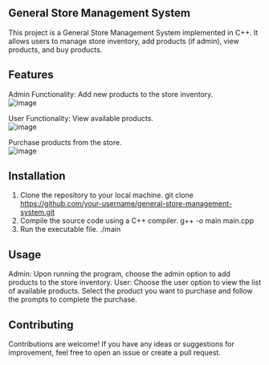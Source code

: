 ## General Store Management System

This project is a General Store Management System implemented in C++. It allows users to manage store inventory, add products (if admin), view products, and buy products.

## Features
Admin Functionality:
  Add new products to the store inventory.<br/>
  ![image](https://github.com/gpunit2417/General-Store-Management-System/assets/118668663/e8507bb8-f1d6-405e-8968-3d1b948e324b)

User Functionality:
  View available products.<br/>
  ![image](https://github.com/gpunit2417/General-Store-Management-System/assets/118668663/5f5595a1-a9b0-4a57-82b6-4634de8db7b7)

  Purchase products from the store.<br/>
  ![image](https://github.com/gpunit2417/General-Store-Management-System/assets/118668663/6dddc3da-1056-4395-adfb-1c181c7dd3f1)


## Installation
1. Clone the repository to your local machine.
   git clone https://github.com/your-username/general-store-management-system.git
2. Compile the source code using a C++ compiler.
   g++ -o main main.cpp
3. Run the executable file.
   ./main

## Usage
Admin:
  Upon running the program, choose the admin option to add products to the store inventory.
User:
  Choose the user option to view the list of available products.
  Select the product you want to purchase and follow the prompts to complete the purchase.

## Contributing
Contributions are welcome! If you have any ideas or suggestions for improvement, feel free to open an issue or create a pull request.
